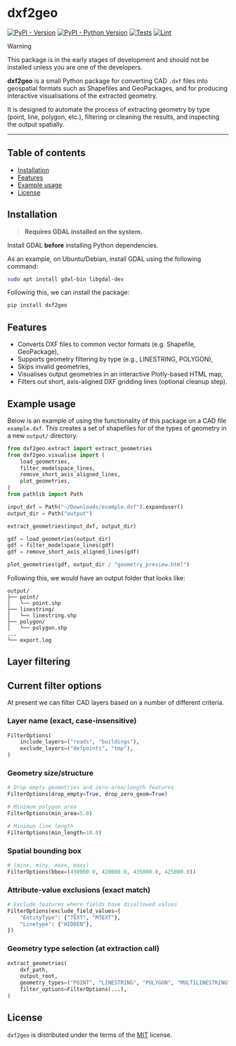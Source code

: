 # dxf2geo

[![PyPI - Version](https://img.shields.io/pypi/v/dxf2geo.svg)](https://pypi.org/project/dxf2geo)
[![PyPI - Python Version](https://img.shields.io/pypi/pyversions/dxf2geo.svg)](https://pypi.org/project/dxf2geo)
[![Tests](https://github.com/ksuchak1990/dxf2geo/actions/workflows/test.yml/badge.svg)](https://github.com/ksuchak1990/dxf2geo/actions/workflows/test.yml)
[![Lint](https://github.com/ksuchak1990/dxf2geo/actions/workflows/clean_code.yml/badge.svg)](https://github.com/ksuchak1990/dxf2geo/actions/workflows/clean_code.yml)

> [!WARNING]  
> This package is in the early stages of development and should not be installed unless you are one of the developers.

**dxf2geo** is a small Python package for converting CAD `.dxf` files into
geospatial formats such as Shapefiles and GeoPackages, and for producing
interactive visualisations of the extracted geometry.

It is designed to automate the process of extracting geometry by type (point,
line, polygon, etc.), filtering or cleaning the results, and inspecting the
output spatially.

-----

## Table of contents

- [Installation](#installation)
- [Features](#features)
- [Example usage](#example-usage)
- [License](#license)

## Installation

> **Requires GDAL installed on the system.**

Install GDAL **before** installing Python dependencies.

As an example, on Ubuntu/Debian, install GDAL using the following command:

```bash
sudo apt install gdal-bin libgdal-dev
```

Following this, we can install the package:

```bash
pip install dxf2geo
```

## Features

- Converts DXF files to common vector formats (e.g. Shapefile, GeoPackage),
- Supports geometry filtering by type (e.g., LINESTRING, POLYGON),
- Skips invalid geometries,
- Visualises output geometries in an interactive Plotly-based HTML map,
- Filters out short, axis-aligned DXF gridding lines (optional cleanup step).

## Example usage

Below is an example of using the functionality of this package on a CAD file
`example.dxf`.
This creates a set of shapefiles for of the types of geometry in a new `output/`
directory.

```python
from dxf2geo.extract import extract_geometries
from dxf2geo.visualise import (
    load_geometries,
    filter_modelspace_lines,
    remove_short_axis_aligned_lines,
    plot_geometries,
)
from pathlib import Path

input_dxf = Path("~/Downloads/example.dxf").expanduser()
output_dir = Path("output")

extract_geometries(input_dxf, output_dir)

gdf = load_geometries(output_dir)
gdf = filter_modelspace_lines(gdf)
gdf = remove_short_axis_aligned_lines(gdf)

plot_geometries(gdf, output_dir / "geometry_preview.html")
```

Following this, we would have an output folder that looks like:

```
output/
├── point/
│   └── point.shp
├── linestring/
│   └── linestring.shp
├── polygon/
│   └── polygon.shp
...
└── export.log
```

## Layer filtering

## Current filter options

At present we can filter CAD layers based on a number of different criteria.

### Layer name (exact, case-insensitive)

```python
FilterOptions(
    include_layers=("roads", "buildings"),
    exclude_layers=("defpoints", "tmp"),
)
```

### Geometry size/structure

```python
# Drop empty geometries and zero-area/length features
FilterOptions(drop_empty=True, drop_zero_geom=True)

# Minimum polygon area
FilterOptions(min_area=5.0)

# Minimum line length
FilterOptions(min_length=10.0)
```

### Spatial bounding box

```python
# (minx, miny, maxx, maxy)
FilterOptions(bbox=(430000.0, 420000.0, 435000.0, 425000.0))
```

### Attribute-value exclusions (exact match)

```python
# Exclude features where fields have disallowed values
FilterOptions(exclude_field_values={
    "EntityType": {"TEXT", "MTEXT"},
    "Linetype": {"HIDDEN"},
})
```

### Geometry type selection (at extraction call)

```python
extract_geometries(
    dxf_path,
    output_root,
    geometry_types=("POINT", "LINESTRING", "POLYGON", "MULTILINESTRING", "MULTIPOLYGON"),
    filter_options=FilterOptions(...),
)
```

## License

`dxf2geo` is distributed under the terms of the
[MIT](https://spdx.org/licenses/MIT.html) license.

